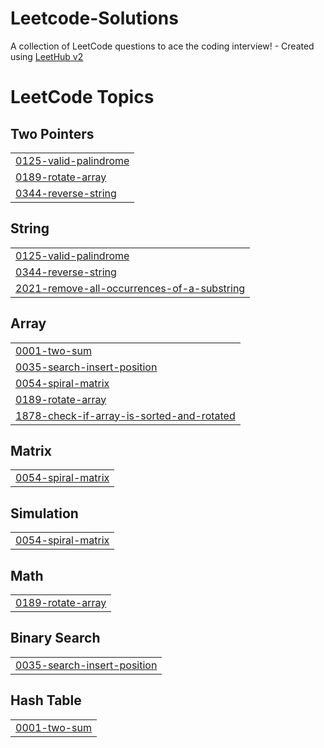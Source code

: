 # Leetcode-Solutions
A collection of LeetCode questions to ace the coding interview! - Created using [LeetHub v2](https://github.com/arunbhardwaj/LeetHub-2.0)

<!---LeetCode Topics Start-->
# LeetCode Topics
## Two Pointers
|  |
| ------- |
| [0125-valid-palindrome](https://github.com/piyu5h25/Leetcode-Solutions/tree/master/0125-valid-palindrome) |
| [0189-rotate-array](https://github.com/piyu5h25/Leetcode-Solutions/tree/master/0189-rotate-array) |
| [0344-reverse-string](https://github.com/piyu5h25/Leetcode-Solutions/tree/master/0344-reverse-string) |
## String
|  |
| ------- |
| [0125-valid-palindrome](https://github.com/piyu5h25/Leetcode-Solutions/tree/master/0125-valid-palindrome) |
| [0344-reverse-string](https://github.com/piyu5h25/Leetcode-Solutions/tree/master/0344-reverse-string) |
| [2021-remove-all-occurrences-of-a-substring](https://github.com/piyu5h25/Leetcode-Solutions/tree/master/2021-remove-all-occurrences-of-a-substring) |
## Array
|  |
| ------- |
| [0001-two-sum](https://github.com/piyu5h25/Leetcode-Solutions/tree/master/0001-two-sum) |
| [0035-search-insert-position](https://github.com/piyu5h25/Leetcode-Solutions/tree/master/0035-search-insert-position) |
| [0054-spiral-matrix](https://github.com/piyu5h25/Leetcode-Solutions/tree/master/0054-spiral-matrix) |
| [0189-rotate-array](https://github.com/piyu5h25/Leetcode-Solutions/tree/master/0189-rotate-array) |
| [1878-check-if-array-is-sorted-and-rotated](https://github.com/piyu5h25/Leetcode-Solutions/tree/master/1878-check-if-array-is-sorted-and-rotated) |
## Matrix
|  |
| ------- |
| [0054-spiral-matrix](https://github.com/piyu5h25/Leetcode-Solutions/tree/master/0054-spiral-matrix) |
## Simulation
|  |
| ------- |
| [0054-spiral-matrix](https://github.com/piyu5h25/Leetcode-Solutions/tree/master/0054-spiral-matrix) |
## Math
|  |
| ------- |
| [0189-rotate-array](https://github.com/piyu5h25/Leetcode-Solutions/tree/master/0189-rotate-array) |
## Binary Search
|  |
| ------- |
| [0035-search-insert-position](https://github.com/piyu5h25/Leetcode-Solutions/tree/master/0035-search-insert-position) |
## Hash Table
|  |
| ------- |
| [0001-two-sum](https://github.com/piyu5h25/Leetcode-Solutions/tree/master/0001-two-sum) |
<!---LeetCode Topics End-->